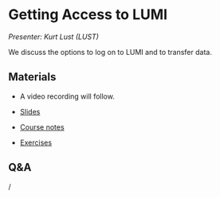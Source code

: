 # Getting Access to LUMI

*Presenter: Kurt Lust (LUST)*

We discuss the options to log on to LUMI and to transfer data.


## Materials

<!--
Materials will be made available after the lecture
-->

<!--
<video src="https://462000265.lumidata.eu/2day-next/recordings/03-Access.mp4" controls="controls">
</video>
-->
-   A video recording will follow.

-   [Slides](https://462000265.lumidata.eu/2day-next/files/LUMI-2day-next-03-Access.pdf)

-   [Course notes](03-Access.md)

-   [Exercises](E03-Access.md)


## Q&A

/

